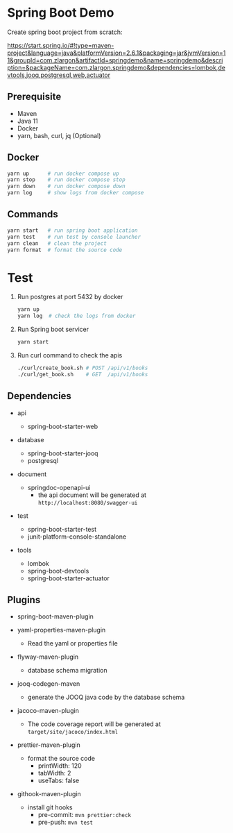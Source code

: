 # Spring Boot Demo

Create spring boot project from scratch:

https://start.spring.io/#!type=maven-project&language=java&platformVersion=2.6.1&packaging=jar&jvmVersion=11&groupId=com.zlargon&artifactId=springdemo&name=springdemo&description=&packageName=com.zlargon.springdemo&dependencies=lombok,devtools,jooq,postgresql,web,actuator

## Prerequisite

- Maven
- Java 11
- Docker
- yarn, bash, curl, jq (Optional)

## Docker

```bash
yarn up      # run docker compose up
yarn stop    # run docker compose stop
yarn down    # run docker compose down
yarn log     # show logs from docker compose
```

## Commands

```bash
yarn start   # run spring boot application
yarn test    # run test by console launcher
yarn clean   # clean the project
yarn format  # format the source code
```

# Test

1. Run postgres at port 5432 by docker

   ```bash
   yarn up
   yarn log  # check the logs from docker
   ```

2. Run Spring boot servicer

   ```bash
   yarn start
   ```

3. Run curl command to check the apis

   ```bash
   ./curl/create_book.sh # POST /api/v1/books
   ./curl/get_book.sh    # GET  /api/v1/books
   ```

## Dependencies

- api

  - spring-boot-starter-web

- database

  - spring-boot-starter-jooq
  - postgresql

- document

  - springdoc-openapi-ui
    - the api document will be generated at `http://localhost:8080/swagger-ui`

- test

  - spring-boot-starter-test
  - junit-platform-console-standalone

- tools

  - lombok
  - spring-boot-devtools
  - spring-boot-starter-actuator

## Plugins

- spring-boot-maven-plugin

- yaml-properties-maven-plugin

  - Read the yaml or properties file

- flyway-maven-plugin

  - database schema migration

- jooq-codegen-maven

  - generate the JOOQ java code by the database schema

- jacoco-maven-plugin

  - The code coverage report will be generated at `target/site/jacoco/index.html`

- prettier-maven-plugin

  - format the source code
    - printWidth: 120
    - tabWidth: 2
    - useTabs: false

- githook-maven-plugin
  - install git hooks
    - pre-commit: `mvn prettier:check`
    - pre-push: `mvn test`
